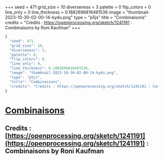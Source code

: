 +++
seed = 471
grid_size = 10
diverseness = 3
palette = 0
flip_colors = 0
line_only = 0
line_thickness = 0.1882696816491536
image = "thumbnail-2023-10-30-02-00-14-kydu.png"
type = "p5js"
title = "Combinaisons"
credits = "Credits : https://openprocessing.org/sketch/1241191 : Combinaisons by Roni Kaufman"
+++




~~~javascript
{
  "seed": 471,
  "grid_size": 10,
  "diverseness": 3,
  "palette": 0,
  "flip_colors": 0,
  "line_only": 0,
  "line_thickness": 0.1882696816491536,
  "image": "thumbnail-2023-10-30-02-00-14-kydu.png",
  "type": "p5js",
  "title": "Combinaisons",
  "credits": "Credits : https://openprocessing.org/sketch/1241191 : Combinaisons by Roni Kaufman"
}
~~~



# [Combinaisons](https://openprocessing.org/sketch/2065396)

## Credits : [https://openprocessing.org/sketch/1241191](https://openprocessing.org/sketch/1241191) : Combinaisons by Roni Kaufman 

